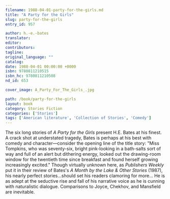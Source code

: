 ```yaml
---
filename: 1988-04-01-party-for-the-girls.md
title: "A Party for the Girls"
slug: party-for-the-girls
entry_id: 957

author: h.-e.-bates
translator: 
editor: 
contributors: 
tagline: 
original_language: ""
catalog: 
date: 1988-04-01 00:00:00 +0000 
isbn: 9780811210515
isbn_hc: 9780811210508
nd_id: 653

cover_image: A_Party_For_The_Girls_.jpg

path: /book/party-for-the-girls
layout: book
category: Stories Fiction
categories: ['Stories']
tags: ['American literature', 'Collection of Stories', 'Comedy']
---
```

The six long stories of *A Party for the Girls* present H.E. Bates at his finest. A crack shot at understated tragedy, Bates is perhaps at his best with comedy and character––consider the opening line of the title story: "Miss Tompkins, who was seventy-six, bright pink-looking in a bath-salts sort of way and full of an alert but dithering energy, looked out the drawing-room window for the twentieth time since breakfast and found herself growing increasingly excited." Though virtually unknown here, as *Publishers Weekly* put it in their review of Bates's *A Month by the Lake & Other Stories* (1987), his nearly perfect stories…should set his readers clamoring for more... He is as adept at the seductive rise and fall of his narrative voice as he is cunning with naturalistic dialogue. Comparisons to Joyce, Chekhov, and Mansfield are inevitable.





